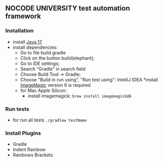 ## NOCODE UNIVERSITY test automation framework

### Installation

* install [Java 17](https://www.oracle.com/java/technologies/javase/jdk17-archive-downloads.html)
* install dependencies:
    * Go to file build.gradle
    * Click on the button build(elephant);
    * Go to IDE settings;
    * Search "Gradle" in search field
    * Choose Build Tool -> Gradle;
    * Choose "Build in run using", "Run test using": IntelliJ IDEA
      *install [ImageMagic](https://imagemagick.org/script/download.php) version 6 is required
    * for Mac Apple Silicon:
        * install imagemagick: `brew install imagemagick@6`


### Run tests

* for run all tests `./gradlew testName`

### Install Plugins

* Gradle
* Indent Rainbow
* Rainbows Brackets 


